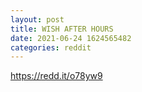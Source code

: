 ```yaml
--- 
layout: post 
title: WISH AFTER HOURS 
date: 2021-06-24 1624565482 
categories: reddit 
--- 
```

https://redd.it/o78yw9